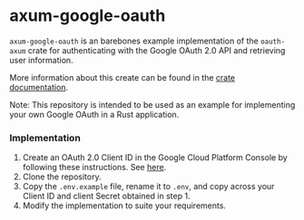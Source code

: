 # axum-google-oauth

`axum-google-oauth` is an barebones example implementation of the `oauth-axum` crate for authenticating with the Google OAuth 2.0 API and retrieving user information.

More information about this create can be found in the [crate documentation](https://crates.io/crates/oauth-axum).

Note: This repository is intended to be used as an example for implementing your own Google OAuth in a Rust application.

### Implementation

1. Create an OAuth 2.0 Client ID in the Google Cloud Platform Console by following these instructions. See [here](https://support.google.com/cloud/answer/6158849?hl=en).
2. Clone the repository.
3. Copy the `.env.example` file, rename it to `.env`, and copy across your Client ID and client Secret obtained in step 1.
4. Modify the implementation to suite your requirements.
